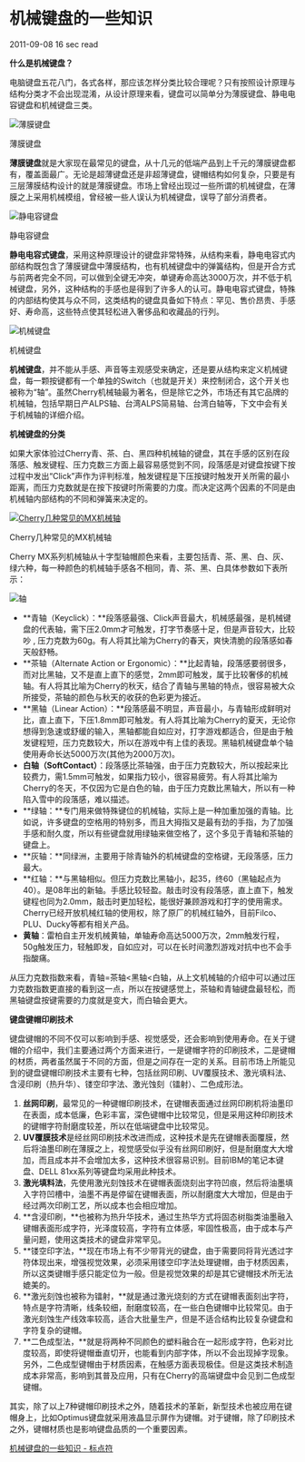 # 机械键盘的一些知识

2011\-09\-08 16 sec read

**什么是机械键盘？**

电脑键盘五花八门，各式各样，那应该怎样分类比较合理呢？只有按照设计原理与结构分类才不会出现混淆，从设计原理来看，键盘可以简单分为薄膜键盘、静电电容键盘和机械键盘三类。

![](http://www.biaodianfu.com/wp-content/uploads/2011/09/bomo.jpg "薄膜键盘")

薄膜键盘

**薄膜键盘**就是大家现在最常见的键盘，从十几元的低端产品到上千元的薄膜键盘都有，覆盖面最广。无论是超薄键盘还是非超薄键盘，键帽结构如何复杂，只要是有三层薄膜结构设计的就是薄膜键盘。市场上曾经出现过一些所谓的机械键盘，在薄膜之上采用机械模组，曾经被一些人误认为机械键盘，误导了部分消费者。

![](http://www.biaodianfu.com/wp-content/uploads/2011/09/jingdian.jpg "静电容键盘")

静电容键盘

**静电电容式键盘**，采用这种原理设计的键盘非常特殊，从结构来看，静电电容式内部结构既包含了薄膜键盘中薄膜结构，也有机械键盘中的弹簧结构，但是开合方式与前两者完全不同，可以做到全键无冲突，单键寿命高达3000万次，并不低于机械键盘，另外，这种结构的手感也是得到了许多人的认可。静电电容式键盘，特殊的内部结构使其与众不同，这类结构的键盘具备如下特点：罕见、售价昂贵、手感好、寿命高，这些特点使其轻松进入奢侈品和收藏品的行列。

![](http://www.biaodianfu.com/wp-content/uploads/2011/09/jixie.jpg "机械键盘")

机械键盘

**机械键盘**，并不能从手感、声音等主观感受来确定，还是要从结构来定义机械键盘，每一颗按键都有一个单独的Switch（也就是开关）来控制闭合，这个开关也被称为“轴”。虽然Cherry机械轴最为著名，但是除它之外，市场还有其它品牌的机械轴，包括早期日产ALPS轴、台湾ALPS简易轴、台湾白轴等，下文中会有关于机械轴的详细介绍。

**机械键盘的分类**

如果大家体验过Cherry青、茶、白、黑四种机械轴的键盘，其在手感的区别在段落感、触发键程、压力克数三方面上最容易感觉到不同，段落感是对键盘按键下按过程中发出“Click”声作为评判标准，触发键程是下压按键时触发开关所需的最小距离，而压力克数就是在按下按键时所需要的力度。而决定这两个因素的不同是由机械轴内部结构的不同和弹簧来决定的。

[![](http://www.biaodianfu.com/wp-content/uploads/2011/09/zhou.jpg "Cherry几种常见的MX机械轴")](http://www.biaodianfu.com/wp-content/uploads/2011/09/zhou.jpg)

Cherry几种常见的MX机械轴

Cherry MX系列机械轴从十字型轴帽颜色来看，主要包括青、茶、黑、白、灰、绿六种，每一种颜色的机械轴手感各不相同，青、茶、黑、白具体参数如下表所示：

![](http://www.biaodianfu.com/wp-content/uploads/2011/09/jixiezhou.png "轴")

*   **青轴（Keyclick）：**段落感最强、Click声音最大，机械感最强，是机械键盘的代表轴，需下压2.0mm才可触发，打字节奏感十足，但是声音较大，比较吵 , 压力克数为60g。有人将其比喻为Cherry的春天，爽快清脆的段落感如春天般舒畅。
*   **茶轴（Alternate Action or Ergonomic）：**比起青轴，段落感要弱很多，而对比黑轴，又不是直上直下的感觉，2mm即可触发，属于比较奢侈的机械轴。有人将其比喻为Cherry的秋天，结合了青轴与黑轴的特点，很容易被大众所接受，茶轴的颜色与秋天的收获的色彩更为接近。
*   **黑轴（Linear Action）：**段落感最不明显，声音最小，与青轴形成鲜明对比，直上直下，下压1.8mm即可触发。有人将其比喻为Cherry的夏天，无论你想得到急速或舒缓的输入，黑轴都能自如应对，打字游戏都适合，但是由于触发键程短，压力克数较大，所以在游戏中有上佳的表现。黑轴机械键盘单个轴使用寿命长达5000万次(其他为2000万次)。
*   **白轴（SoftContact）**：段落感比茶轴强，由于压力克数较大，所以按起来比较费力，需1.5mm可触发，如果指力较小，很容易疲劳。有人将其比喻为Cherry的冬天，不仅因为它是白色的轴，由于压力克数比黑轴大，所以有一种陷入雪中的段落感，难以描述。
*   **绿轴：**专门用来做特殊键位的机械轴，实际上是一种加重加强的青轴。比如说，许多键盘的空格用的特别多，而且大拇指又是最有劲的手指，为了加强手感和耐久度，所以有些键盘就用绿轴来做空格了，这个多见于青轴和茶轴的键盘上。
*   **灰轴：**同绿洲，主要用于除青轴外的机械键盘的空格键，无段落感，压力最大。
*   **红轴：**与黑轴相似。但压力克数比黑轴小，起35，终60（黑轴起点为40）。是08年出的新轴。手感比较轻盈。敲击时没有段落感，直上直下，触发键程也同为2.0mm，敲击时更加轻松，能很好兼顾游戏和打字的使用需求。Cherry已经开放机械红轴的使用权，除了原厂的机械红轴外，目前Filco、PLU、Ducky等都有相关产品。
*   **黄轴**：雷柏自主开发机械黄轴，单轴寿命高达5000万次，2mm触发行程，50g触发压力，轻触即发，自如应对，可以在长时间激烈游戏对抗中也不会手指酸痛。

从压力克数指数来看，青轴=茶轴<黑轴<白轴，从上文机械轴的介绍中可以通过压力克数指数更直接的看到这一点，所以在按键感觉上，茶轴和青轴键盘最轻松，而黑轴键盘按键需要的力度就是变大，而白轴会更大。

**键盘键帽印刷技术**

键盘键帽的不同不仅可以影响到手感、视觉感受，还会影响到使用寿命。在关于键帽的介绍中，我们主要通过两个方面来进行，一是键帽字符的印刷技术，二是键帽的材质，两者虽然属于不同的方面，但是之间存在一定的关系。目前市场上所能见到的键盘键帽印刷技术主要有七种，包括丝网印刷、UV覆膜技术、激光填料法、含浸印刷（热升华）、镂空印字法、激光蚀刻（镭射）、二色成形法。

1.  **丝网印刷**，最常见的一种键帽印刷技术，在键帽表面通过丝网印刷机将油墨印在表面，成本低廉，色彩丰富，深色键帽中比较常见，但是采用这种印刷技术的键帽字符耐磨度较差，所以在低端键盘中比较常见。
2.  **UV覆膜技术**是经丝网印刷技术改进而成，这种技术是先在键帽表面覆膜，然后将油墨印刷在薄膜之上，视觉感受似乎没有丝网印刷好，但是耐磨度大大增加，而且成本并不会增加太多，这种技术很容易识别。目前IBM的笔记本键盘、DELL 81xx系列等键盘均采用此种技术。
3.  **激光填料法**，先使用激光刻蚀技术在键帽表面烧刻出字符凹痕，然后将油墨填入字符凹槽中，油墨不再是停留在键帽表面，所以耐磨度大大增加，但是由于经过两次印刷工艺，所以成本也会相应增加。
4.  **含浸印刷，**也被称为热升华技术，通过生热华方式将固态树脂类油墨融入键帽表面形成字符，光泽度较高，字符有立体感，牢固性极高，由于成本与产量问题，使用这类技术的键盘非常罕见。
5.  **镂空印字法，**现在市场上有不少带背光的键盘，由于需要同将背光透过字符体现出来，增强视觉效果，必须采用镂空印字法处理键帽，由于材质因素，所以这类键帽手感只能定位为一般。但是视觉效果的却是其它键帽技术所无法媲美的。
6.  **激光刻蚀也被称为镭射，**就是通过激光烧刻的方式在键帽表面刻出字符，特点是字符清晰，线条较细，耐磨度较高，在一些白色键帽中比较常见。由于激光刻蚀生产线效率较高，适合大批量生产，但是不适合结构比较复杂键盘和字符复杂的键帽。
7.  **二色成型法，**就是将两种不同颜色的塑料融合在一起形成字符，色彩对比度较高，即使将键帽垂直切开，也能看到内部字体，所以不会出现掉字现象。另外，二色成型键帽由于材质因素，在触感方面表现极佳。但是这类技术制造成本非常高，影响到其普及应用，只有在Cherry的高端键盘中会见到二色成型键帽。

其实，除了以上7种键帽印刷技术之外，随着技术的革新，新型技术也被应用在键帽身上，比如Optimus键盘就采用液晶显示屏作为键帽。对于键帽，除了印刷技术之外，键帽材质也是影响键盘品质的一个重要因素。

[机械键盘的一些知识 - 标点符](https://www.biaodianfu.com/keyboard.html)

